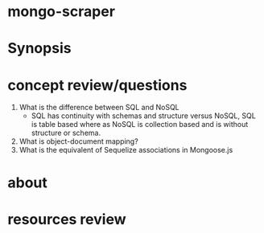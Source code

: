 # mongo-scraper

# Synopsis

# concept review/questions
1. What is the difference between SQL and NoSQL
    * SQL has continuity with schemas and structure versus NoSQL, SQL is table based where as NoSQL is collection based and is without structure or schema.
2. What is object-document mapping?
3. What is the equivalent of Sequelize associations in Mongoose.js

# about

# resources review

